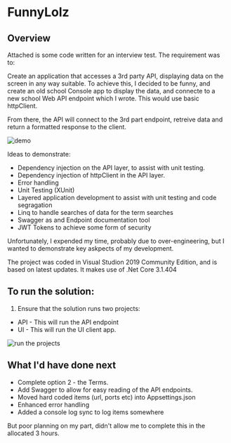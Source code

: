 # FunnyLolz
## Overview
Attached is some code written for an interview test. The requirement was to:

Create an application that accesses a 3rd party API, displaying data on the screen in any way suitable. To achieve this, I decided to be funny, and create an old school Console app to display the data, and connecte to a new school Web API endpoint which I wrote. This would use basic httpClient.

From there, the API will connect to the 3rd part endpoint, retreive data and return a formatted response to the client.

![demo](https://s8.gifyu.com/images/2da967e460c24dc67.gif)

Ideas to demonstrate:

* Dependency injection on the API layer, to assist with unit testing.
* Dependency injection of httpClient in the API layer.
* Error handling
* Unit Testing (XUnit)
* Layered application development to assist with unit testing and code segragation
* Linq to handle searches of data for the term searches
* Swagger as and Endpoint documentation tool
* JWT Tokens to achieve some form of security

Unfortunately, I expended my time, probably due to over-engineering, but I wanted to demonstrate key askpects of my development.

The project was coded in Visual Studion 2019 Community Edition, and is based on latest updates. 
It makes use of .Net Core 3.1.404

## To run the solution:

1. Ensure that the solution runs two projects:
* API - This will run the API endpoint
* UI - This will run the UI client app.

![run the projects](https://i.ibb.co/L85m4Bk/1.png)

## What I'd have done next

* Complete option 2 - the Terms.
* Add Swagger to allow for easy reading of the API endpoints.
* Moved hard coded items (url, ports etc) into Appsettings.json
* Enhanced error handling
* Added a console log sync to log items somewhere


But poor planning on my part, didn't allow me to complete this in the allocated 3 hours.
